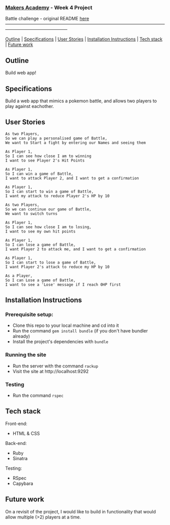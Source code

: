 ### [Makers Academy](http://www.makersacademy.com) - Week 4 Project

Battle challenge - original README [here](https://github.com/makersacademy/course/blob/master/intro_to_the_web/README.md)
––––––––––––––––––––––––––––––––––––––––––––––––––––––––––––––––––––––––––––––––––––––––––––––––––––

[Outline](#Outline) | [Specifications](#Specifications) | [User Stories](#User_Stories) | [Installation Instructions](#Installation_Instructions) | [Tech stack](#Tech_stack) | [Future work](#Future_work)

## <a name="Outline">Outline</a>

Build web app!

## <a name="Specifications">Specifications</a>

Build a web app that mimics a pokemon battle, and allows two players to play against eachother.

## <a name="User_Stories">User Stories</a>

```
As two Players,
So we can play a personalised game of Battle,
We want to Start a fight by entering our Names and seeing them

As Player 1,
So I can see how close I am to winning
I want to see Player 2's Hit Points

As Player 1,
So I can win a game of Battle,
I want to attack Player 2, and I want to get a confirmation

As Player 1,
So I can start to win a game of Battle,
I want my attack to reduce Player 2's HP by 10

As two Players,
So we can continue our game of Battle,
We want to switch turns

As Player 1,
So I can see how close I am to losing,
I want to see my own hit points

As Player 1,
So I can lose a game of Battle,
I want Player 2 to attack me, and I want to get a confirmation

As Player 1,
So I can start to lose a game of Battle,
I want Player 2's attack to reduce my HP by 10

As a Player,
So I can Lose a game of Battle,
I want to see a 'Lose' message if I reach 0HP first
```

## <a name="Installation_Instructions">Installation Instructions</a>

### Prerequisite setup:
- Clone this repo to your local machine and cd into it
- Run the command `gem install bundle` (if you don't have bundler already)
- Install the project's dependencies with `bundle`

### Running the site
- Run the server with the command `rackup`
- Visit the site at http://localhost:9292

### Testing
- Run the command `rspec`

## <a name="Tech_stack">Tech stack</a>

Front-end:
- HTML & CSS

Back-end:
- Ruby
- Sinatra

Testing:
- RSpec
- Capybara

## <a name="Future_work">Future work</a>

On a revisit of the project, I would like to build in functionality that would allow multiple (>2) players at a time.